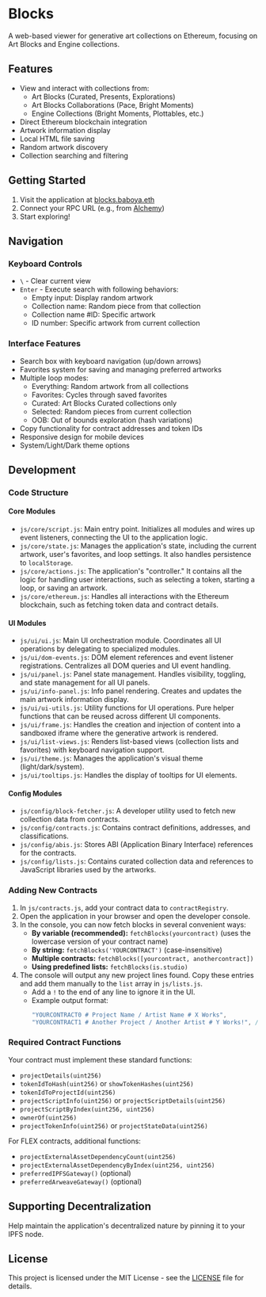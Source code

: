 # Blocks

A web-based viewer for generative art collections on Ethereum, focusing on Art Blocks and Engine collections.

## Features

- View and interact with collections from:
  - Art Blocks (Curated, Presents, Explorations)
  - Art Blocks Collaborations (Pace, Bright Moments)
  - Engine Collections (Bright Moments, Plottables, etc.)
- Direct Ethereum blockchain integration
- Artwork information display
- Local HTML file saving
- Random artwork discovery
- Collection searching and filtering

## Getting Started

1. Visit the application at [blocks.baboya.eth](https://blocks.baboya.eth.limo)
2. Connect your RPC URL (e.g., from [Alchemy](https://alchemy.com))
3. Start exploring!

## Navigation

### Keyboard Controls
- `\` - Clear current view
- `Enter` - Execute search with following behaviors:
  - Empty input: Display random artwork
  - Collection name: Random piece from that collection
  - Collection name #ID: Specific artwork
  - ID number: Specific artwork from current collection

### Interface Features
- Search box with keyboard navigation (up/down arrows)
- Favorites system for saving and managing preferred artworks
- Multiple loop modes:
  - Everything: Random artwork from all collections
  - Favorites: Cycles through saved favorites
  - Curated: Art Blocks Curated collections only
  - Selected: Random pieces from current collection
  - OOB: Out of bounds exploration (hash variations)
- Copy functionality for contract addresses and token IDs
- Responsive design for mobile devices
- System/Light/Dark theme options

## Development

### Code Structure

#### Core Modules
- `js/core/script.js`: Main entry point. Initializes all modules and wires up event listeners, connecting the UI to the application logic.
- `js/core/state.js`: Manages the application's state, including the current artwork, user's favorites, and loop settings. It also handles persistence to `localStorage`.
- `js/core/actions.js`: The application's "controller." It contains all the logic for handling user interactions, such as selecting a token, starting a loop, or saving an artwork.
- `js/core/ethereum.js`: Handles all interactions with the Ethereum blockchain, such as fetching token data and contract details.

#### UI Modules
- `js/ui/ui.js`: Main UI orchestration module. Coordinates all UI operations by delegating to specialized modules.
- `js/ui/dom-events.js`: DOM element references and event listener registrations. Centralizes all DOM queries and UI event handling.
- `js/ui/panel.js`: Panel state management. Handles visibility, toggling, and state management for all UI panels.
- `js/ui/info-panel.js`: Info panel rendering. Creates and updates the main artwork information display.
- `js/ui/ui-utils.js`: Utility functions for UI operations. Pure helper functions that can be reused across different UI components.
- `js/ui/frame.js`: Handles the creation and injection of content into a sandboxed iframe where the generative artwork is rendered.
- `js/ui/list-views.js`: Renders list-based views (collection lists and favorites) with keyboard navigation support.
- `js/ui/theme.js`: Manages the application's visual theme (light/dark/system).
- `js/ui/tooltips.js`: Handles the display of tooltips for UI elements.


#### Config Modules
- `js/config/block-fetcher.js`: A developer utility used to fetch new collection data from contracts.
- `js/config/contracts.js`: Contains contract definitions, addresses, and classifications.
- `js/config/abis.js`: Stores ABI (Application Binary Interface) references for the contracts.
- `js/config/lists.js`: Contains curated collection data and references to JavaScript libraries used by the artworks.

### Adding New Contracts

1. In `js/contracts.js`, add your contract data to `contractRegistry`.
2. Open the application in your browser and open the developer console.
3. In the console, you can now fetch blocks in several convenient ways:
    - **By variable (recommended):** `fetchBlocks(yourcontract)` (uses the lowercase version of your contract name)
    - **By string:** `fetchBlocks('YOURCONTRACT')` (case-insensitive)
    - **Multiple contracts:** `fetchBlocks([yourcontract, anothercontract])`
    - **Using predefined lists:** `fetchBlocks(is.studio)`
4. The console will output any new project lines found. Copy these entries and add them manually to the `list` array in `js/lists.js`.
    - Add a `!` to the end of any line to ignore it in the UI.
    - Example output format:
      ```js
      "YOURCONTRACT0 # Project Name / Artist Name # X Works",
      "YOURCONTRACT1 # Another Project / Another Artist # Y Works!", // '!' ignores this line
      ```

### Required Contract Functions

Your contract must implement these standard functions:
- `projectDetails(uint256)`
- `tokenIdToHash(uint256)` or `showTokenHashes(uint256)`
- `tokenIdToProjectId(uint256)`
- `projectScriptInfo(uint256)` or `projectScriptDetails(uint256)`
- `projectScriptByIndex(uint256, uint256)`
- `ownerOf(uint256)`
- `projectTokenInfo(uint256)` or `projectStateData(uint256)`

For FLEX contracts, additional functions:
- `projectExternalAssetDependencyCount(uint256)`
- `projectExternalAssetDependencyByIndex(uint256, uint256)`
- `preferredIPFSGateway()` (optional)
- `preferredArweaveGateway()` (optional)

## Supporting Decentralization

Help maintain the application's decentralized nature by pinning it to your IPFS node.

## License

This project is licensed under the MIT License - see the [LICENSE](LICENSE) file for details.
